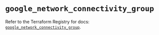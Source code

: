 # `google_network_connectivity_group`

Refer to the Terraform Registry for docs: [`google_network_connectivity_group`](https://registry.terraform.io/providers/hashicorp/google/6.36.1/docs/resources/network_connectivity_group).
